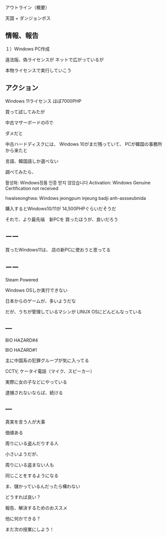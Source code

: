 アウトライン（概要）

天国 + ダンジョンボス

## 情報、報告

１）Windows PC作成

違法版、偽ライセンスが
ネットで広がっているが

本物ライセンスで実行していこう

## アクション

Windows 11ライセンス
ほぼ7000PHP

買って試してみたが

中古マザーボードのi5で

ダメだと

中古ハードディスクには、
Windows 10がまだ残っていて、
PCが韓国の事務所から来たと

言語、韓国語しか選べない

調べてみたら、

활성화: Windows정품 인증 받지 않았습니다
Activation: Windows Genuine Certification not received

hwalseonghwa: Windows jeongpum injeung badji anh-assseubnida

購入するとWindows10/11が
14,500PHPぐらいだそうだ

それで、より最先端　新PCを
買ったほうが、良いだろう

## ーー

買ったWindows11は、
店の新PCに使おうと思ってる

## ーー

Steam Powered

Windows OSしか実行できない

日本からのゲームが、多いようだな

だが、うちが管理しているマシンが
LINUX OSにどんどんなっている

## —

BIO HAZARD#4

BIO HAZARD#1

主に中国系の犯罪グループが気に入ってる

CCTV, ケータイ電話（マイク、スピーカー）

実際に女の子などにやっている

逮捕されないならば、続ける

## —

真実を言う人が大事

価値ある

周りにいる盗んだりする人

小さいようだが、

周りにいる盗まない人も

同じことをするようになる

ま、儲かっているんだったら構わない

どうすれば良い？

報告、解決するためのおススメ

他に何かできる？

また次の授業にしよう！

